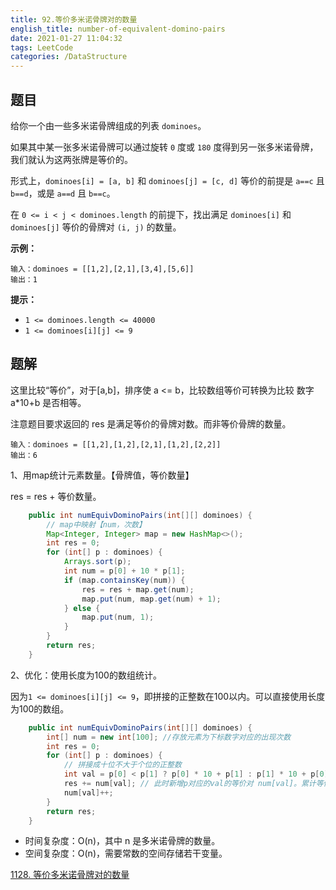 ```yaml
---
title: 92.等价多米诺骨牌对的数量
english_title: number-of-equivalent-domino-pairs
date: 2021-01-27 11:04:32
tags: LeetCode
categories: /DataStructure
---
```


## 题目

给你一个由一些多米诺骨牌组成的列表 `dominoes`。

如果其中某一张多米诺骨牌可以通过旋转 `0` 度或 `180` 度得到另一张多米诺骨牌，我们就认为这两张牌是等价的。

形式上，`dominoes[i] = [a, b]` 和 `dominoes[j] = [c, d]` 等价的前提是 `a==c` 且 `b==d`，或是 `a==d` 且 `b==c`。

在 `0 <= i < j < dominoes.length` 的前提下，找出满足 `dominoes[i]` 和 `dominoes[j]` 等价的骨牌对 `(i, j)` 的数量。

**示例：**

```
输入：dominoes = [[1,2],[2,1],[3,4],[5,6]]
输出：1
```

**提示：**

- `1 <= dominoes.length <= 40000`
- `1 <= dominoes[i][j] <= 9`

## 题解

这里比较“等价”，对于[a,b]，排序使 a <= b，比较数组等价可转换为比较 数字 a*10+b 是否相等。

注意题目要求返回的 res 是满足等价的骨牌对数。而非等价骨牌的数量。

```
输入：dominoes = [[1,2],[1,2],[2,1],[1,2],[2,2]]
输出：6
```

1、用map统计元素数量。【骨牌值，等价数量】

res = res + 等价数量。

```java
    public int numEquivDominoPairs(int[][] dominoes) {
        // map中映射【num，次数】
        Map<Integer, Integer> map = new HashMap<>();
        int res = 0;
        for (int[] p : dominoes) {
            Arrays.sort(p);
            int num = p[0] + 10 * p[1];
            if (map.containsKey(num)) {
                res = res + map.get(num);
                map.put(num, map.get(num) + 1);
            } else {
                map.put(num, 1);
            }
        }
        return res;
    }
```

2、优化：使用长度为100的数组统计。

因为`1 <= dominoes[i][j] <= 9`，即拼接的正整数在100以内。可以直接使用长度为100的数组。

```java
    public int numEquivDominoPairs(int[][] dominoes) {
        int[] num = new int[100]; //存放元素为下标数字对应的出现次数
        int res = 0;
        for (int[] p : dominoes) {
            // 拼接成十位不大于个位的正整数
            int val = p[0] < p[1] ? p[0] * 10 + p[1] : p[1] * 10 + p[0];
            res += num[val]; // 此时新增p对应的val的等价对 num[val]。累计等价对数为 res+num[val]
            num[val]++;
        }
        return res;
    }
```

* 时间复杂度：O(n)，其中 n 是多米诺骨牌的数量。
* 空间复杂度：O(n)，需要常数的空间存储若干变量。

[1128. 等价多米诺骨牌对的数量](https://leetcode-cn.com/problems/number-of-equivalent-domino-pairs/)